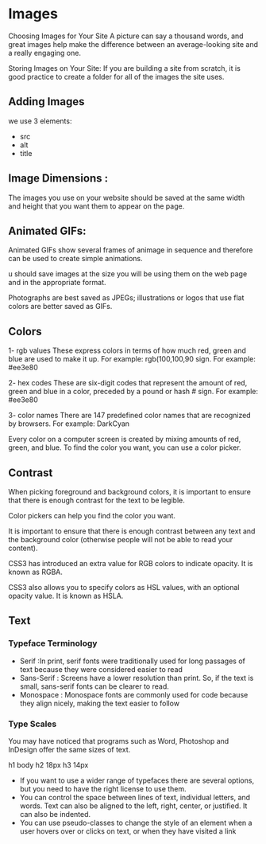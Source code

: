 # Images
Choosing Images for Your Site A picture can say a thousand words, and great images help make the difference between an average-looking site and a really engaging one.

Storing Images on Your Site: If you are building a site from scratch, it is good practice to create a folder for all of the images the site uses.
## Adding Images
we use 3 elements:
+ src
+ alt
+ title
## Image Dimensions :

The images you use on your website should be saved at the same width and height that you want them to appear on the page.

## Animated GIFs:
Animated GIFs show several frames of animage in sequence and therefore can be used to create simple animations.

u should save images at the size you will be using them on the web page and in the appropriate format.

Photographs are best saved as JPEGs; illustrations or logos that use flat colors are better saved as GIFs.

## Colors
1- rgb values
These express colors in terms of how much red, green and blue are used to make it up. For example: rgb(100,100,90
sign. For example: #ee3e80

2- hex codes These are six-digit codes that represent the amount of red, green and blue in a color, preceded by a pound or hash # sign. For example: #ee3e80

3- color names There are 147 predefined color names that are recognized by browsers. For example: DarkCyan

Every color on a computer screen is created by mixing amounts of red, green, and blue. To find the color you want, you can use a color picker.

## Contrast
When picking foreground and background colors, it is important to ensure that there is enough contrast for the text to be legible.

Color pickers can help you find the color you want.

It is important to ensure that there is enough contrast between any text and the background color (otherwise people will not be able to read your content).

CSS3 has introduced an extra value for RGB colors to indicate opacity. It is known as RGBA.

CSS3 also allows you to specify colors as HSL values, with an optional opacity value. It is known as HSLA.

## Text
### Typeface Terminology
+ Serif :In print, serif fonts were traditionally used for long passages of text because they were considered easier to read
+ Sans-Serif : Screens have a lower resolution than print. So, if the text is small, sans-serif fonts can be clearer to read.
+ Monospace : Monospace fonts are commonly used for code because they align nicely, making the text easier to follow
### Type Scales
You may have noticed that programs such as Word, Photoshop and InDesign offer the same sizes of text.

h1 body h2 18px h3 14px

+ If you want to use a wider range of typefaces there are several options, but you need to have the right license to use them.
+ You can control the space between lines of text, individual letters, and words. Text can also be aligned to the left, right, center, or justified. It can also be indented.
+ You can use pseudo-classes to change the style of an element when a user hovers over or clicks on text, or when they have visited a link